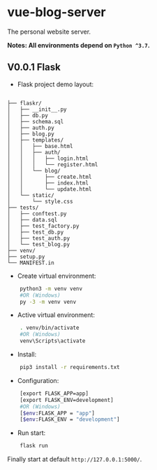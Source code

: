 # vue-blog-server

The personal website server.

**Notes: All environments depend on `Python ^3.7`.**

## V0.0.1 Flask

* Flask project demo layout: 

```

├── flaskr/
│   ├── __init__.py
│   ├── db.py
│   ├── schema.sql
│   ├── auth.py
│   ├── blog.py
│   ├── templates/
│   │   ├── base.html
│   │   ├── auth/
│   │   │   ├── login.html
│   │   │   └── register.html
│   │   └── blog/
│   │       ├── create.html
│   │       ├── index.html
│   │       └── update.html
│   └── static/
│       └── style.css
├── tests/
│   ├── conftest.py
│   ├── data.sql
│   ├── test_factory.py
│   ├── test_db.py
│   ├── test_auth.py
│   └── test_blog.py
├── venv/
├── setup.py
└── MANIFEST.in

```

* Create virtual environment:

```sh
    python3 -m venv venv
    #OR (Windows)
    py -3 -m venv venv
```

* Active virtual environment:

```sh
    . venv/bin/activate
    #OR (Windows)
    venv\Scripts\activate
```

* Install:

```sh
    pip3 install -r requirements.txt
```

* Configuration:

```sh
    [export FLASK_APP=app]
    [export FLASK_ENV=development]
    #OR (Windows)
    [$env:FLASK_APP = "app"]
    [$env:FLASK_ENV = "development"]
```

* Run start:

```sh
    flask run
```

Finally start at default `http://127.0.0.1:5000/`.